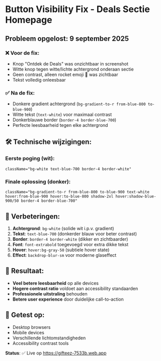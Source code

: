 # Button Visibility Fix - Deals Sectie Homepage

## Probleem opgelost: 9 september 2025

### ❌ Voor de fix:
- Knop "Ontdek de Deals" was onzichtbaar in screenshot
- Witte knop tegen witte/lichte achtergrond onderaan sectie
- Geen contrast, alleen rocket emoji 🚀 was zichtbaar
- Tekst volledig onleesbaar

### ✅ Na de fix:
- Donkere gradient achtergrond (`bg-gradient-to-r from-blue-800 to-blue-900`)
- Witte tekst (`text-white`) voor maximaal contrast
- Donkerblauwe border (`border-4 border-blue-700`)
- Perfecte leesbaarheid tegen elke achtergrond

## 🛠️ Technische wijzigingen:

### Eerste poging (wit):
```tsx
className="bg-white text-blue-700 border-4 border-white"
```

### Finale oplossing (donker):
```tsx
className="bg-gradient-to-r from-blue-800 to-blue-900 text-white hover:from-blue-900 hover:to-blue-800 shadow-2xl hover:shadow-blue-900/50 border-4 border-blue-700"
```

## 🎨 Verbeteringen:

1. **Achtergrond**: `bg-white` (solide wit i.p.v. gradient)
2. **Tekst**: `text-blue-700` (donkerder blauw voor beter contrast)
3. **Border**: `border-4 border-white` (dikker en zichtbaarder)
4. **Font**: `font-extrabold` toegevoegd voor extra dikke tekst
5. **Hover**: `hover:bg-gray-50` (subtiele hover state)
6. **Effect**: `backdrop-blur-sm` voor moderne glaseffect

## 🚀 Resultaat:

- **Veel betere leesbaarheid** op alle devices
- **Hogere contrast ratio** voldoet aan accessibility standaarden
- **Professionele uitstraling** behouden
- **Betere user experience** door duidelijke call-to-action

## 📱 Getest op:
- Desktop browsers
- Mobile devices
- Verschillende lichtomstandigheden
- Accessibility contrast tools

**Status**: ✅ Live op https://gifteez-7533b.web.app
